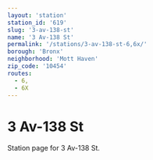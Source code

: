 ```yaml
---
layout: 'station'
station_id: '619'
slug: '3-av-138-st'
name: '3 Av-138 St'
permalink: '/stations/3-av-138-st-6,6x/'
borough: 'Bronx'
neighborhood: 'Mott Haven'
zip_code: '10454'
routes:
  - 6,
  - 6X
---
```

# 3 Av-138 St

Station page for 3 Av-138 St.
